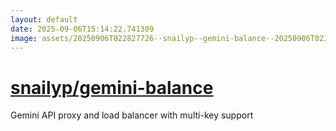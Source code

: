 ```yaml
---
layout: default
date: 2025-09-06T15:14:22.741309
image: assets/20250906T022827726--snailyp--gemini-balance--20250906T023041373--cropped.png
---
```


# [snailyp/gemini-balance](https://github.com/snailyp/gemini-balance)

Gemini API proxy and load balancer with multi-key support

